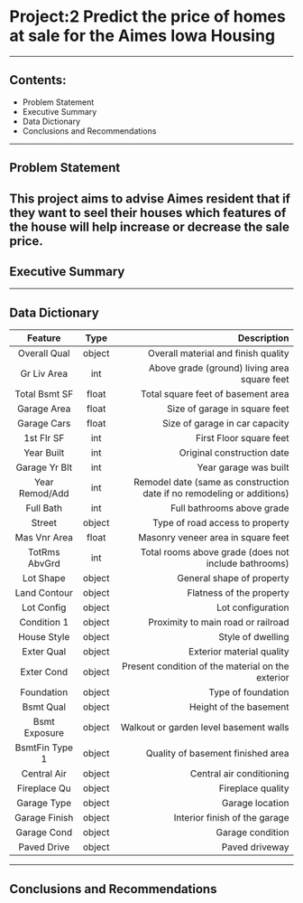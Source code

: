# Project:2 Predict the price of homes at sale for the Aimes Iowa Housing
------------------------------------------------------------------------
## Contents:
  - Problem Statement
  - Executive Summary
  - Data Dictionary
  - Conclusions and Recommendations
------------------------------------------------------------------------

## Problem Statement
This project aims to advise Aimes resident that if they want to seel their houses which features of the house will help increase or decrease the sale price.
------------------------------------------------------------------------
## Executive Summary

------------------------------------------------------------------------
## Data Dictionary

| Feature           | Type         | Description                                |
| :---------------: | :----------: | -----------------------------------------: |
|Overall Qual       | object       | Overall material and finish quality        |
|Gr Liv Area        | int          | Above grade (ground) living area square feet |
|Total Bsmt SF      | float        | Total square feet of basement area  |
|Garage Area        | float        | Size of garage in square feet             |
|Garage Cars        | float        | Size of garage in car capacity             |
|1st Flr SF         | int          | First Floor square feet |
|Year Built         | int          | Original construction date |
|Garage Yr Blt      | int          | Year garage was built              |
|Year Remod/Add     | int          | Remodel date (same as construction date if no remodeling or additions)             |
|Full Bath          | int          | Full bathrooms above grade |
|Street             | object       | Type of road access to property |
|Mas Vnr Area       | float        | Masonry veneer area in square feet              |
|TotRms AbvGrd      | int          | Total rooms above grade (does not include bathrooms)             |
|Lot Shape          | object       | General shape of property                             |
|Land Contour       | object       | Flatness of the property                            |
|Lot Config         | object       | Lot configuration                            |
|Condition 1        | object       | Proximity to main road or railroad                            |
|House Style        | object       | Style of dwelling                            |
|Exter Qual         | object       | Exterior material quality |
|Exter Cond         | object       | Present condition of the material on the exterior|
|Foundation         | object       | Type of foundation|
|Bsmt Qual          | object       | Height of the basement              |
|Bsmt Exposure      | object       | Walkout or garden level basement walls              |
|BsmtFin Type 1     | object       | Quality of basement finished area                            |
|Central Air        | object       | Central air conditioning                         |
|Fireplace Qu       | object       | Fireplace quality                         |
|Garage Type        | object       | Garage location           |
|Garage Finish      | object       | Interior finish of the garage           |
|Garage Cond        | object       | Garage condition           |
|Paved Drive        | object       | Paved driveway          |


------------------------------------------------------------------------
## Conclusions and Recommendations
